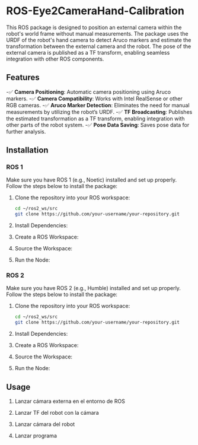 # ROS-Eye2CameraHand-Calibration
This ROS package is designed to position an external camera within the robot's world frame without manual measurements. The package uses the URDF of the robot's hand camera to detect Aruco markers and estimate the transformation between the external camera and the robot. The pose of the external camera is published as a TF transform, enabling seamless integration with other ROS components.

## Features

-✅ **Camera Positioning**: Automatic camera positioning using Aruco markers.
-✅ **Camera Compatibility**: Works with Intel RealSense or other RGB cameras.
-✅ **Aruco Marker Detection**: Eliminates the need for manual measurements by utilizing the robot’s URDF.
-✅ **TF Broadcasting**: Publishes the estimated transformation as a TF transform, enabling integration with other parts of the robot system.
-✅ **Pose Data Saving**: Saves pose data for further analysis.

## Installation
### ROS 1
Make sure you have ROS 1 (e.g., Noetic) installed and set up properly. Follow the steps below to install the package:
1. Clone the repository into your ROS workspace:
   ```bash
   cd ~/ros2_ws/src
   git clone https://github.com/your-username/your-repository.git
   ```
2. Install Dependencies:

3. Create a ROS Workspace:

4. Source the Workspace:

5. Run the Node:

### ROS 2
Make sure you have ROS 2 (e.g., Humble) installed and set up properly. Follow the steps below to install the package:
1. Clone the repository into your ROS workspace:
   ```bash
   cd ~/ros2_ws/src
   git clone https://github.com/your-username/your-repository.git
   ```
2. Install Dependencies:

3. Create a ROS Workspace:

4. Source the Workspace:

5. Run the Node: 

## Usage
1. Lanzar cámara externa en el entorno de ROS

2. Lanzar TF del robot con la cámara

3. Lanzar cámara del robot

4. Lanzar programa
 



